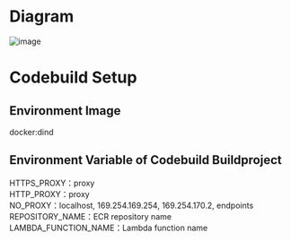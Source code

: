 # Diagram
![image](https://user-images.githubusercontent.com/85344890/178254825-a9d970d0-083c-4123-bb8e-e3641bc3c6a9.png)

# Codebuild Setup

## Environment Image
docker:dind

## Environment Variable of Codebuild Buildproject
HTTPS_PROXY：proxy  
HTTP_PROXY：proxy  
NO_PROXY：localhost, 169.254.169.254, 169.254.170.2, endpoints  
REPOSITORY_NAME：ECR repository name  
LAMBDA_FUNCTION_NAME：Lambda function name  
